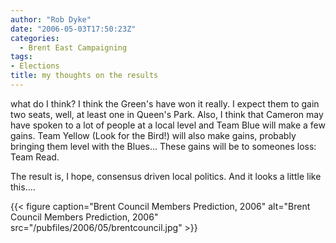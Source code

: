 ```yaml
---
author: "Rob Dyke"
date: "2006-05-03T17:50:23Z"
categories:
  - Brent East Campaigning
tags:
- Elections
title: my thoughts on the results
---
```

what do I think? I think the Green's have won it really. I expect them to gain two seats, well, at least one in Queen's Park. Also, I think that Cameron may have spoken to a lot of people at a local level and Team Blue will make a few gains. Team Yellow (Look for the Bird!) will also make gains, probably bringing them level with the Blues... These gains will be to someones loss: Team Read.

The result is, I hope, consensus driven local politics. And it looks a little like this....

{{< figure caption="Brent Council Members Prediction, 2006" alt="Brent Council Members Prediction, 2006" src="/pubfiles/2006/05/brentcouncil.jpg" >}}
